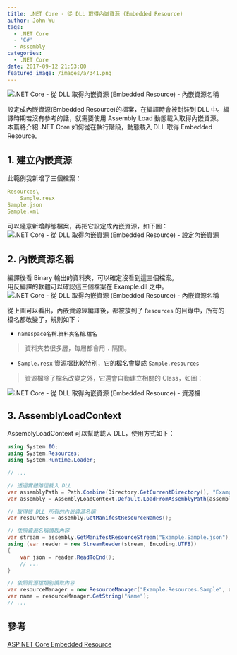 ```yaml
---
title: .NET Core - 從 DLL 取得內嵌資源 (Embedded Resource)
author: John Wu
tags:
  - .NET Core
  - 'C#'
  - Assembly
categories:
  - .NET Core
date: 2017-09-12 21:53:00
featured_image: /images/a/341.png
---
```

![.NET Core - 從 DLL 取得內嵌資源 (Embedded Resource) - 內嵌資源名稱](/images/a/341.png)

設定成內嵌資源(Embedded Resource)的檔案，在編譯時會被封裝到 DLL 中。編譯時期若沒有參考的話，就需要使用 Assembly Load 動態載入取得內嵌資源。  
本篇將介紹 .NET Core 如何從在執行階段，動態載入 DLL 取得 Embedded Resource。  

<!-- more -->

## 1. 建立內嵌資源

此範例我新增了三個檔案：
```yml
Resources\
    Sample.resx
Sample.json
Sample.xml
```

可以隨意新增靜態檔案，再把它設定成內嵌資源，如下圖：  
![.NET Core - 從 DLL 取得內嵌資源 (Embedded Resource) - 設定內嵌資源](/images/a/340.png)

## 2. 內嵌資源名稱

編譯後看 Binary 輸出的資料夾，可以確定沒看到這三個檔案。  
用反編譯的軟體可以確認這三個檔案在 Example.dll 之中。
![.NET Core - 從 DLL 取得內嵌資源 (Embedded Resource) - 內嵌資源名稱](/images/a/341.png)

從上圖可以看出，內嵌資源經編譯後，都被放到了 `Resources` 的目錄中，所有的檔名都改變了，規則如下：
* `namespace名稱`.`資料夾名稱`.`檔名`  
> 資料夾若很多層，每層都會用 `.` 隔開。
* `Sample.resx` 資源檔比較特別，它的檔名會變成 `Sample.resources`  
> 資源檔除了檔名改變之外，它還會自動建立相關的 Class，如圖：

![.NET Core - 從 DLL 取得內嵌資源 (Embedded Resource) - 資源檔](/images/a/342.png)


## 3. AssemblyLoadContext

AssemblyLoadContext 可以幫助載入 DLL，使用方式如下：
```cs
using System.IO;
using System.Resources;
using System.Runtime.Loader;

// ...

// 透過實體路徑載入 DLL
var assemblyPath = Path.Combine(Directory.GetCurrentDirectory(), "Example.dll");
var assembly = AssemblyLoadContext.Default.LoadFromAssemblyPath(assemblyPath);

// 取得該 DLL 所有的內嵌資源名稱
var resources = assembly.GetManifestResourceNames();

// 依照資源名稱讀取內容
var stream = assembly.GetManifestResourceStream("Example.Sample.json");
using (var reader = new StreamReader(stream, Encoding.UTF8))
{
    var json = reader.ReadToEnd();
    // ...
}

// 依照資源檔類別讀取內容
var resourceManager = new ResourceManager("Example.Resources.Sample", assembly);
var name = resourceManager.GetString("Name");
// ...
```

## 參考

[ASP.NET Core Embedded Resource](https://codeopinion.com/asp-net-core-embedded-resource/)